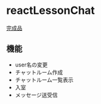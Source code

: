 # reactLessonChat

[完成品](https://react-chat-3cd68.firebaseapp.com/)

## 機能
- user名の変更
- チャットルーム作成
- チャットルーム一覧表示
- 入室
- メッセージ送受信
